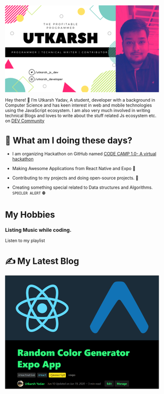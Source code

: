 ![Profile](https://github.com/Uyadav207/Uyadav207/blob/master/Assets/Banner.png)

Hey there! 👋 I’m Utkarsh Yadav, A student, developer with a background in Computer Science and has keen interest in web and mobile technologies using the JavaScript ecosystem. I am also very much involved in writing technical Blogs and loves to write about the stuff related Js ecosystem etc. on [DEV Community](https://dev.to/uyadav207)

# 📌 What am I doing these days?

- I am organizing Hackathon on GitHub named [CODE CAMP 1.0- A virtual hackathon](https://codecamphackathon.netlify.app)

- Making Awesome Applications from React Native and Expo 📱

- Contributing to my projects and doing open-source projects. 🤝

- Creating something special related to Data structures and Algorithms. `SPOILER ALERT` ⛔

# My Hobbies

### Listing Music while coding.

Listen to my playlist 

# ✍ My Latest Blog

![Blog1](https://github.com/Uyadav207/Uyadav207/blob/master/Assets/postlatest.png)

